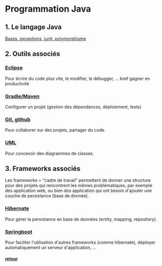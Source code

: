 # Programmation Java


## 1. Le langage Java

[Bases, exceptions, junit, polymorphisme](java/language/README.md)

## 2. Outils associés

### [Eclipse](java/tools/eclipse/README.md)

Pour écrire du code plus vite, le modifier, le débugger, ... bref gagner en productivité

### [Gradle/Maven](java/tools/gradle/README.md)

Configurer un projet (gestion des dépendances, déploiement, tests)

### [Git, github](java/tools/git/README.md)

Pour collaborer sur des projets, partager du code.

### [UML](java/tools/uml/README.md)

Pour concevoir des diagrammes de classes.


## 3. Frameworks associés

Les frameworks = "cadre de travail" permettent de donner une structure pour des projets qui rencontrent les mêmes problématiques, par exemple des application web, ou bien des application qui ont besoin d'ajouter une couche de persistance (base de donnée).

### [Hibernate](java/frameworks/hibernate/README.md)

Pour gérer la persistance en base de données (entity, mapping, repository).

### [Springboot](java/frameworks/springboot/README.md)

Pour faciliter l'utilisation d'autres frameworks (comme hibernate), déployer automatiquement un serveur d'application, ...

#### [retour](../README.md)
